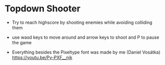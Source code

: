 # Topdown Shooter
- Try to reach highscore by shooting enemies while avoiding colliding them
- use wasd keys to move around and arrow keys to shoot and P to pause the game

- Everything besides the Pixeltype font was made by me (Daniel Vosátka)
https://youtu.be/Py-PXF__njk
